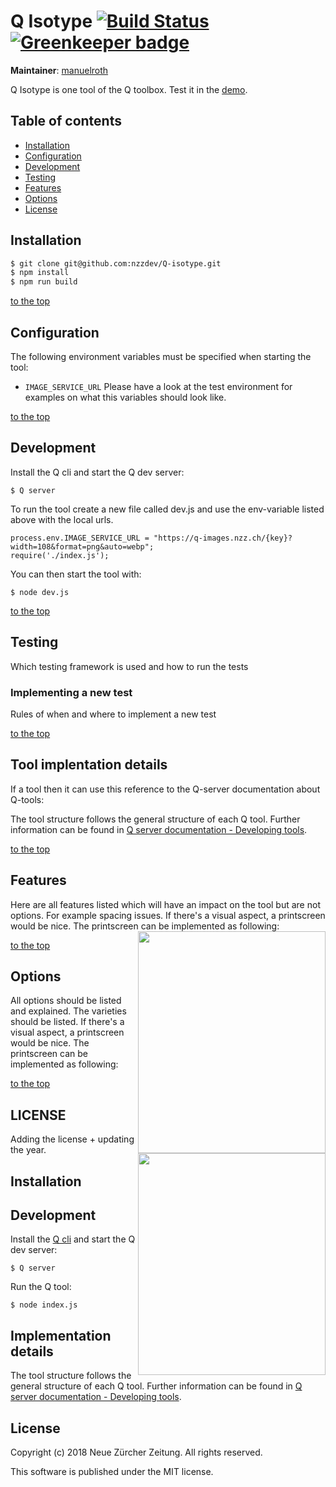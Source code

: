 # Q Isotype [![Build Status](https://travis-ci.com/nzzdev/Q-isotype.svg?token=g43MZxbtUcZ6QyxqUoJM&branch=dev)](https://travis-ci.com/nzzdev/Q-isotype) [![Greenkeeper badge](https://badges.greenkeeper.io/nzzdev/Q-isotype.svg?token=36bc6ddc1d30783a27da6e8cb5dba3acf833e860036df64acd816ec8300eabff&ts=1551342842727)](https://greenkeeper.io/)

**Maintainer**: [manuelroth](https://github.com/manuelroth)

Q Isotype is one tool of the Q toolbox. Test it in the [demo](https://editor.q.tools). 

## Table of contents
- [Installation](#installation)
- [Configuration](#configuration)
- [Development](#development)
- [Testing](#testing)
- [Features](#features)
- [Options](#options)
- [License](#license)

## Installation
```bash
$ git clone git@github.com:nzzdev/Q-isotype.git
$ npm install
$ npm run build
```

[to the top](#table-of-contents)

## Configuration

The following environment variables must be specified when starting the tool:
- `IMAGE_SERVICE_URL`
Please have a look at the test environment for examples on what this variables should look like.

[to the top](#table-of-contents)

## Development
Install the Q cli and start the Q dev server:
```
$ Q server
``` 

To run the tool create a new file called dev.js and use the env-variable listed above with the local urls.
```
process.env.IMAGE_SERVICE_URL = "https://q-images.nzz.ch/{key}?width=108&format=png&auto=webp";
require('./index.js');
```
You can then start the tool with:
```
$ node dev.js
``` 

[to the top](#table-of-contents)

## Testing 
Which testing framework is used and how to run the tests

### Implementing a new test
Rules of when and where to implement a new test

[to the top](#table-of-contents)

##  Tool implentation details
If a tool then it can use this reference to the Q-server documentation about Q-tools:

The tool structure follows the general structure of each Q tool. Further information can be found in [Q server documentation - Developing tools](https://nzzdev.github.io/Q-server/developing-tools.html).

[to the top](#table-of-contents)

## Features
Here are all features listed which will have an impact on the tool but are not options. For example spacing issues. If there's a visual aspect, a printscreen would be nice. 
The printscreen can be implemented as following: 
<img src="/doc/card-layout.png" align="right" width=300 height=355>

[to the top](#table-of-contents)

## Options
All options should be listed and explained. The varieties should be listed. If there's a visual aspect, a printscreen would be nice.
The printscreen can be implemented as following: 
<img src="/doc/card-layout.png" align="right" width=300 height=355>

[to the top](#table-of-contents)

## LICENSE
Adding the license + updating the year. 

## Installation



## Development

Install the [Q cli](https://github.com/nzzdev/Q-cli) and start the Q dev server:

```
$ Q server
```

Run the Q tool:
```
$ node index.js
```

## Implementation details
The tool structure follows the general structure of each Q tool. Further information can be found in [Q server documentation - Developing tools](https://nzzdev.github.io/Q-server/developing-tools.html).

## License
Copyright (c) 2018 Neue Zürcher Zeitung. All rights reserved.

This software is published under the MIT license.
